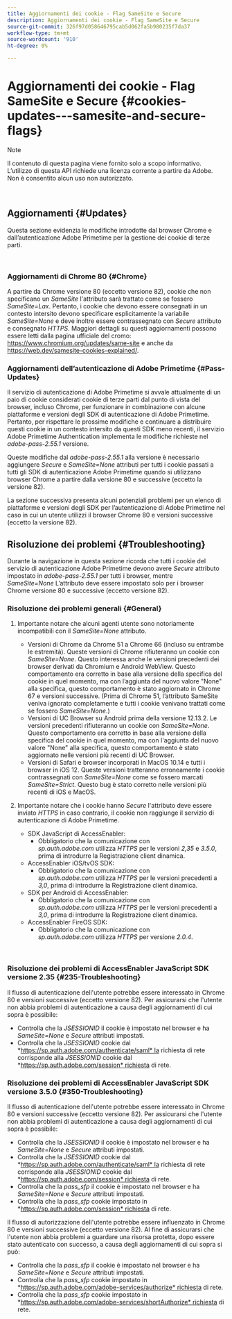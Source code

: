 ```yaml
---
title: Aggiornamenti dei cookie - Flag SameSite e Secure
description: Aggiornamenti dei cookie - Flag SameSite e Secure
source-git-commit: 326f97d058646795cab5d062fa5b980235f7da37
workflow-type: tm+mt
source-wordcount: '910'
ht-degree: 0%

---
```




# Aggiornamenti dei cookie - Flag SameSite e Secure {#cookies-updates---samesite-and-secure-flags}

>[!NOTE]
>
>Il contenuto di questa pagina viene fornito solo a scopo informativo. L’utilizzo di questa API richiede una licenza corrente a partire da Adobe. Non è consentito alcun uso non autorizzato.

</br>


## Aggiornamenti {#Updates}

Questa sezione evidenzia le modifiche introdotte dal browser Chrome e dall’autenticazione Adobe Primetime per la gestione dei cookie di terze parti.

 

### Aggiornamenti di Chrome 80 {#Chrome}

A partire da Chrome versione 80 (eccetto versione 82), cookie che non specificano un *SameSite* l&#39;attributo sarà trattato come se fossero *SameSite=Lax*. Pertanto, i cookie che devono essere consegnati in un contesto intersito devono specificare esplicitamente la variabile *SameSite=None* e deve inoltre essere contrassegnato con *Secure* attributo e consegnato *HTTPS*. Maggiori dettagli su questi aggiornamenti possono essere letti dalla pagina ufficiale del cromo: <https://www.chromium.org/updates/same-site> e anche da <https://web.dev/samesite-cookies-explained/>.


### Aggiornamenti dell’autenticazione di Adobe Primetime {#Pass-Updates}

Il servizio di autenticazione di Adobe Primetime si avvale attualmente di un paio di cookie considerati cookie di terze parti dal punto di vista del browser, incluso Chrome, per funzionare in combinazione con alcune piattaforme e versioni degli SDK di autenticazione di Adobe Primetime. Pertanto, per rispettare le prossime modifiche e continuare a distribuire questi cookie in un contesto intersito da questi SDK meno recenti, il servizio Adobe Primetime Authentication implementa le modifiche richieste nel *adobe-pass-2.55.1* versione.

Queste modifiche dal *adobe-pass-2.55.1* alla versione è necessario aggiungere *Secure* e *SameSite=None* attributi per tutti i cookie passati a tutti gli SDK di autenticazione Adobe Primetime quando si utilizzano browser Chrome a partire dalla versione 80 e successive (eccetto la versione 82).

La sezione successiva presenta alcuni potenziali problemi per un elenco di piattaforme e versioni degli SDK per l’autenticazione di Adobe Primetime nel caso in cui un utente utilizzi il browser Chrome 80 e versioni successive (eccetto la versione 82).

## Risoluzione dei problemi {#Troubleshooting}

Durante la navigazione in questa sezione ricorda che tutti i cookie del servizio di autenticazione Adobe Primetime devono avere *Secure* attributo impostato in *adobe-pass-2.55.1* per tutti i browser, mentre *SameSite=None* L’attributo deve essere impostato solo per i browser Chrome versione 80 e successive (eccetto versione 82).


### Risoluzione dei problemi generali {#General}

1. Importante notare che alcuni agenti utente sono notoriamente incompatibili con il *SameSite=None* attributo.

   - Versioni di Chrome da Chrome 51 a Chrome 66 (incluso su entrambe le estremità). Queste versioni di Chrome rifiuteranno un cookie con *SameSite=None*. Questo interessa anche le versioni precedenti dei browser derivati da Chromium e Android WebView. Questo comportamento era corretto in base alla versione della specifica del cookie in quel momento, ma con l’aggiunta del nuovo valore &quot;None&quot; alla specifica, questo comportamento è stato aggiornato in Chrome 67 e versioni successive. (Prima di Chrome 51, l’attributo SameSite veniva ignorato completamente e tutti i cookie venivano trattati come se fossero *SameSite=None*.)
   - Versioni di UC Browser su Android prima della versione 12.13.2. Le versioni precedenti rifiuteranno un cookie con *SameSite=None*. Questo comportamento era corretto in base alla versione della specifica del cookie in quel momento, ma con l&#39;aggiunta del nuovo valore &quot;None&quot; alla specifica, questo comportamento è stato aggiornato nelle versioni più recenti di UC Browser.
   - Versioni di Safari e browser incorporati in MacOS 10.14 e tutti i browser in iOS 12. Queste versioni tratteranno erroneamente i cookie contrassegnati con *SameSite=None* come se fossero marcati *SameSite=Strict*. Questo bug è stato corretto nelle versioni più recenti di iOS e MacOS.


1. Importante notare che i cookie hanno *Secure* l&#39;attributo deve essere inviato *HTTPS* in caso contrario, il cookie non raggiunge il servizio di autenticazione di Adobe Primetime.

   - SDK JavaScript di AccessEnabler:
      - Obbligatorio che la comunicazione con *sp.auth.adobe.com* utilizza *HTTPS* per le versioni *2,35* e *3.5.0*, prima di introdurre la Registrazione client dinamica.
   - AccessEnabler iOS/tvOS SDK:
      - Obbligatorio che la comunicazione con *sp.auth.adobe.com* utilizza *HTTPS* per le versioni precedenti a *3,0*, prima di introdurre la Registrazione client dinamica.
   - SDK per Android di AccessEnabler:
      - Obbligatorio che la comunicazione con *sp.auth.adobe.com* utilizza *HTTPS* per le versioni precedenti a *3,0*, prima di introdurre la Registrazione client dinamica.
   - AccessEnabler FireOS SDK:
      - Obbligatorio che la comunicazione con *sp.auth.adobe.com* utilizza *HTTPS* per versione *2.0.4*.

</br>

### Risoluzione dei problemi di AccessEnabler JavaScript SDK versione 2.35 {#235-Troubleshooting}

Il flusso di autenticazione dell&#39;utente potrebbe essere interessato in Chrome 80 e versioni successive (eccetto versione 82). Per assicurarsi che l&#39;utente non abbia problemi di autenticazione a causa degli aggiornamenti di cui sopra è possibile:

- Controlla che la *JSESSIONID* il cookie è impostato nel browser e ha *SameSite=None* e *Secure* attributi impostati. 
- Controlla che la *JSESSIONID* cookie dal *https://sp.auth.adobe.com/authenticate/saml* la richiesta di rete corrisponde alla *JSESSIONID* cookie dal *https://sp.auth.adobe.com/session* richiesta di rete.


### Risoluzione dei problemi di AccessEnabler JavaScript SDK versione 3.5.0 {#350-Troubleshooting}

Il flusso di autenticazione dell&#39;utente potrebbe essere interessato in Chrome 80 e versioni successive (eccetto versione 82). Per assicurarsi che l&#39;utente non abbia problemi di autenticazione a causa degli aggiornamenti di cui sopra è possibile:

- Controlla che la *JSESSIONID* il cookie è impostato nel browser e ha *SameSite=None* e *Secure* attributi impostati. 
- Controlla che la *JSESSIONID* cookie dal *https://sp.auth.adobe.com/authenticate/saml* la richiesta di rete corrisponde alla *JSESSIONID* cookie dal *https://sp.auth.adobe.com/session* richiesta di rete.
- Controlla che la *pass\_sfp* il cookie è impostato nel browser e ha *SameSite=None* e *Secure* attributi impostati.
- Controlla che la *pass\_sfp* cookie impostato in *https://sp.auth.adobe.com/session* richiesta di rete.


Il flusso di autorizzazione dell&#39;utente potrebbe essere influenzato in Chrome 80 e versioni successive (eccetto versione 82). Al fine di assicurarsi che l&#39;utente non abbia problemi a guardare una risorsa protetta, dopo essere stato autenticato con successo, a causa degli aggiornamenti di cui sopra si può:

- Controlla che la *pass\_sfp* il cookie è impostato nel browser e ha *SameSite=None* e *Secure* attributi impostati.
- Controlla che la *pass\_sfp* cookie impostato in *https://sp.auth.adobe.com/adobe-services/authorize* richiesta di rete.
- Controlla che la *pass\_sfp* cookie impostato in *https://sp.auth.adobe.com/adobe-services/shortAuthorize* richiesta di rete.
